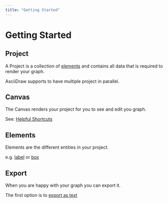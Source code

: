 ```yaml
---
title: "Getting Started"
---
```


# Getting Started

## Project

A Project is a collection of [elements](#elements) and contains all data that is required to render your graph.

AsciiDraw supports to have multiple project in parallel.

## Canvas

The Canvas renders your project for you to see and edit you graph.

See: [Helpful Shortcuts](./shortcuts/index.md)

## Elements

Elements are the different entities in your project.

e.g. [label](./elements/label/index.md) or [box](./elements/box/index.md)

## Export

When you are happy with your graph you can export it.

The first option is to [export as text](./export/text/index.md)
